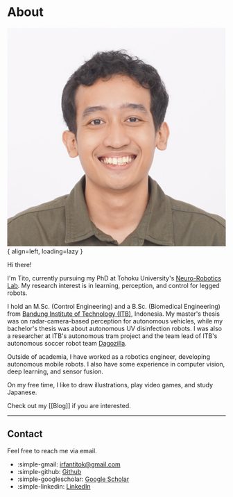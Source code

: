 # About

![](headshot.jpg){ align=left, loading=lazy } 

Hi there!

I'm Tito, currently pursuing my PhD at Tohoku University's [Neuro-Robotics Lab](https://neuro.mech.tohoku.ac.jp/). My research interest is in learning, perception, and control for legged robots.

I hold an M.Sc. (Control Engineering) and a B.Sc. (Biomedical Engineering) from [Bandung Institute of Technology (ITB)](https://itb.ac.id), Indonesia. My master's thesis was on radar-camera-based perception for autonomous vehicles, while my bachelor's thesis was about autonomous UV disinfection robots. I was also a researcher at ITB's autonomous tram project and the team lead of ITB's autonomous soccer robot team [Dagozilla](https://dagozilla.itb.ac.id/).

Outside of academia, I have worked as a robotics engineer, developing autonomous mobile robots. I also have some experience in computer vision, deep learning, and sensor fusion.

On my free time, I like to draw illustrations, play video games, and study Japanese.

Check out my [[Blog]] if you are interested.

---

## Contact

Feel free to reach me via email.

- :simple-gmail: [irfantitok@gmail.com](mailto:irfantitok@gmail.com)
- :simple-github: [Github](https://github.com/titoirfan)
- :simple-googlescholar: [Google Scholar](https://scholar.google.com/citations?user=t06n5FYAAAAJ)
- :simple-linkedin: [LinkedIn](https://www.linkedin.com/in/titoirfan/)